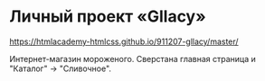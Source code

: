 # Личный проект «Gllacy»
https://htmlacademy-htmlcss.github.io/911207-gllacy/master/

Интернет-магазин мороженого. Сверстана главная страница и "Каталог" -> "Сливочное".
